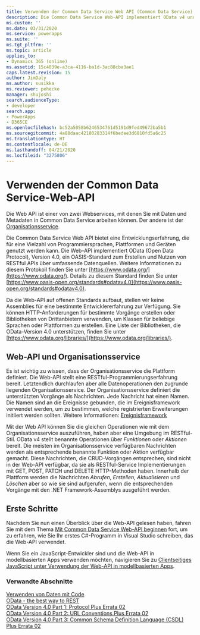 ```yaml
---
title: Verwenden der Common Data Service Web API (Common Data Service)| Microsoft Docs
description: Die Common Data Service Web-API implementiert OData v4 und bietet eine Entwicklungserfahrung, die in einer Vielzahl von Programmiersprachen, Plattformen und Geräten verwendet werden kann.
ms.custom: ''
ms.date: 03/31/2020
ms.service: powerapps
ms.suite: ''
ms.tgt_pltfrm: ''
ms.topic: article
applies_to:
- Dynamics 365 (online)
ms.assetid: 15c4039e-a3ca-4116-ba1d-3ac88cba3ae1
caps.latest.revision: 15
author: JimDaly
ms.author: susikka
ms.reviewer: pehecke
manager: shujoshi
search.audienceType:
- developer
search.app:
- PowerApps
- D365CE
ms.openlocfilehash: bc52a5058b6246534761d5191d9fed49672ba5b1
ms.sourcegitcommit: 4a88daac42180283314f6bedee3d6810fd5a6c25
ms.translationtype: HT
ms.contentlocale: de-DE
ms.lasthandoff: 04/21/2020
ms.locfileid: "3275806"
---
```

# <a name="use-the-common-data-service-web-api"></a>Verwenden der Common Data Service-Web-API

Die Web API ist einer von zwei Webservices, mit denen Sie mit Daten und Metadaten in Common Data Service arbeiten können. Der andere ist der [Organisationsservice](../org-service/overview.md).

Die Common Data Service Web API bietet eine Entwicklungserfahrung, die für eine Vielzahl von Programmiersprachen, Plattformen und Geräten genutzt werden kann. Die Web-API implementiert OData (Open Data Protocol), Version 4.0, ein OASIS-Standard zum Erstellen und Nutzen von RESTful APIs über umfassende Datenquellen. Weitere Informationen zu diesem Protokoll finden Sie unter [https://www.odata.org/](https://www.odata.org/). Details zu diesem Standard finden Sie unter [https://www.oasis-open.org/standards#odatav4.0](https://www.oasis-open.org/standards#odatav4.0). 


Da die Web-API auf offenen Standards aufbaut, stellen wir keine Assemblies für eine bestimmte Entwicklererfahrung zur Verfügung. Sie können HTTP-Anforderungen für bestimmte Vorgänge erstellen oder Bibliotheken von Drittanbietern verwenden, um Klassen für beliebige Sprachen oder Plattformen zu erstellen. Eine Liste der Bibliotheken, die OData-Version 4.0 unterstützen, finden Sie unter [https://www.odata.org/libraries/](https://www.odata.org/libraries/).  

## <a name="web-api-and-the-organization-service"></a>Web-API und Organisationsservice

Es ist wichtig zu wissen, dass der Organisationsservice die Plattform definiert. Die Web-API stellt eine RESTful-Programmierungserfahrung bereit. Letztendlich durchlaufen aber alle Datenoperationen den zugrunde liegenden Organisationsservice. Der Organisationsservice definiert die unterstützten Vorgänge als Nachrichten. Jede Nachricht hat einen Namen. Die Namen sind an die Ereignisse gebunden, die im Ereignisframework verwendet werden, um zu bestimmen, welche registrierten Erweiterungen initiiert werden sollten. Weitere Informationen: [Ereignisframework](../event-framework.md)

Mit der Web API können Sie die gleichen Operationen wie mit dem Organisationsservice auszuführen, haben aber eine Umgebung im RESTful-Stil. OData v4 stellt benannte Operationen über *Funktionen* oder *Aktionen* bereit. Die meisten im Organisationsservice verfügbaren Nachrichten werden als entsprechende benannte Funktion oder Aktion verfügbar gemacht. Diese Nachrichten, die CRUD-Vorgängen entsprechen, sind nicht in der Web-API verfügbar, da sie als RESTful-Service Implementierungen mit GET, POST, PATCH und DELETE HTTP-Methoden haben. Innerhalb der Plattform werden die Nachrichten *Abrufen*, *Erstellen*, *Aktualisieren* und *Löschen* aber so wie sie sind aufgerufen, wenn die entsprechenden Vorgänge mit den .NET Framework-Assemblys ausgeführt werden.

## <a name="getting-started"></a>Erste Schritte

Nachdem Sie nun einen Überblick über die Web-API gelesen haben, fahren Sie mit dem Thema [Mit Common Data Service Web-API beginnen](get-started-dynamics-365-web-api-csharp.md) fort, um zu erfahren, wie Sie Ihr erstes C#-Programm in Visual Studio schreiben, das die Web-API verwendet.

Wenn Sie ein JavaScript-Entwickler sind und die Web-API in modellbasierten Apps verwenden möchten, navigieren Sie zu [Clientseitiges JavaScript unter Verwendung der Web-API in modellbasierten Apps](get-started-web-api-client-side-javascript.md).
  
### <a name="related-sections"></a>Verwandte Abschnitte

[Verwenden von Daten mit Code](../work-with-data-cds.md)<br />
[OData - the best way to REST](https://www.odata.org/)<br />
[OData Version 4.0 Part 1: Protocol Plus Errata 02](https://docs.oasis-open.org/odata/odata/v4.0/odata-v4.0-part1-protocol.html)<br />
[OData Version 4.0 Part 2: URL Conventions Plus Errata 02](https://docs.oasis-open.org/odata/odata/v4.0/odata-v4.0-part2-url-conventions.html)<br />
[OData Version 4.0 Part 3: Common Schema Definition Language (CSDL) Plus Errata 02](https://docs.oasis-open.org/odata/odata/v4.0/odata-v4.0-part3-csdl.html)
